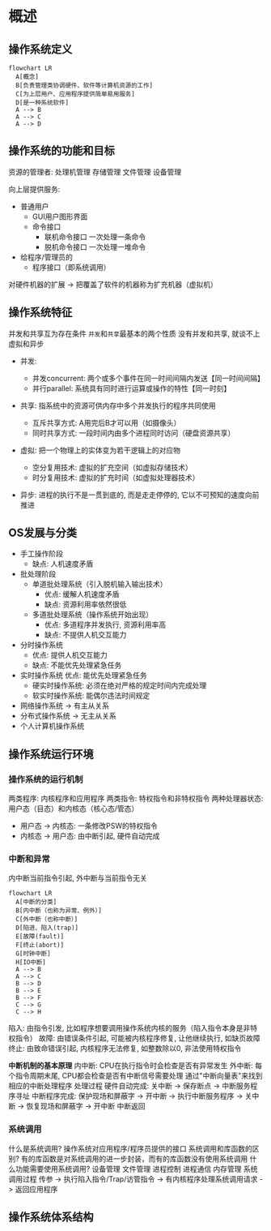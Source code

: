# 概述

## 操作系统定义
```mermaid
flowchart LR
  A[概念]
  B[负责管理类协调硬件、软件等计算机资源的工作]
  C[为上层用户、应用程序提供简单易用服务]
  D[是一种系统软件]
  A --> B
  A --> C
  A --> D
```

## 操作系统的功能和目标

资源的管理者: 处理机管理 存储管理 文件管理 设备管理

向上层提供服务:
- 普通用户
  - GUI用户图形界面
  - 命令接口
    - 联机命令接口 一次处理一条命令
    - 脱机命令接口 一次处理一堆命令
- 给程序/管理员的
  - 程序接口（即系统调用）

对硬件机器的扩展 -> 把覆盖了软件的机器称为扩充机器（虚拟机）

## 操作系统特征
并发和共享互为存在条件
`并发`和`共享`最基本的两个性质
没有并发和共享, 就谈不上虚拟和异步
- 并发:
  - 并发concurrent: 两个或多个事件在同一时间间隔内发送【同一时间间隔】
  - 并行parallel: 系统具有同时进行运算或操作的特性【同一时刻】

- 共享: 指系统中的资源可供内存中多个并发执行的程序共同使用
  - 互斥共享方式: A用完后B才可以用（如摄像头）
  - 同时共享方式: 一段时间内由多个进程同时访问（硬盘资源共享）

- 虚拟: 把一个物理上的实体变为若干逻辑上的对应物
  - 空分复用技术: 虚拟的扩充空间（如虚拟存储技术）
  - 时分复用技术: 虚拟的扩充时间（如虚拟处理器技术）

- 异步: 进程的执行不是一贯到底的, 而是走走停停的, 它以不可预知的速度向前推进

## OS发展与分类
- 手工操作阶段
  - 缺点: 人机速度矛盾
- 批处理阶段
  - 单道批处理系统（引入脱机输入输出技术）
    - 优点: 缓解人机速度矛盾
    - 缺点: 资源利用率依然很低
  - 多道批处理系统（操作系统开始出现）
    - 优点: 多道程序并发执行, 资源利用率高
    - 缺点: 不提供人机交互能力
- 分时操作系统
  - 优点: 提供人机交互能力
  - 缺点: 不能优先处理紧急任务
- 实时操作系统 优点: 能优先处理紧急任务
  - 硬实时操作系统: 必须在绝对严格的规定时间内完成处理
  - 软实时操作系统: 能偶尔违法时间规定
- 网络操作系统 -> 有主从关系
- 分布式操作系统 -> 无主从关系
- 个人计算机操作系统

## 操作系统运行环境
### 操作系统的运行机制
两类程序: 内核程序和应用程序
两类指令: 特权指令和非特权指令
两种处理器状态: 用户态（目态）和内核态（核心态/管态）

- 用户态 -> 内核态: 一条修改PSW的特权指令
- 内核态 -> 用户态: 由中断引起, 硬件自动完成

### 中断和异常
内中断当前指令引起, 外中断与当前指令无关
```mermaid
flowchart LR
  A[中断的分类]
  B[内中断（也称为异常、例外）]
  C[外中断（也称中断）]
  D[陷进、陷入(trap)]
  E[故障(fault)]
  F[终止(abort)]
  G[时钟中断]
  H[IO中断]
  A --> B
  A --> C
  B --> D
  B --> E
  B --> F
  C --> G
  C --> H
```
陷入: 由指令引发, 比如程序想要调用操作系统内核的服务（陷入指令本身是非特权指令）
故障: 由错误条件引起, 可能被内核程序修复, 让他继续执行, 如缺页故障
终止: 由致命错误引起, 内核程序无法修复, 如整数除以0, 非法使用特权指令

**中断机制的基本原理**
内中断: CPU在执行指令时会检查是否有异常发生
外中断: 每个指令周期末尾, CPU都会检查是否有中断信号需要处理
通过"中断向量表"来找到相应的中断处理程序
处理过程
硬件自动完成: 关中断 -> 保存断点 -> 中断服务程序寻址
中断程序完成: 保护现场和屏蔽字 -> 开中断 -> 执行中断服务程序 -> 关中断 -> 恢复现场和屏蔽字 -> 开中断 中断返回

### 系统调用
什么是系统调用?
操作系统对应用程序/程序员提供的接口
系统调用和库函数的区别?
有的库函数是对系统调用的进一步封装，而有的库函数没有使用系统调用
什么功能需要使用系统调用?
设备管理 文件管理 进程控制 进程通信 内存管理
系统调用过程
传参 -> 执行陷入指令/Trap/访管指令 -> 有内核程序处理系统调用请求 -> 返回应用程序

## 操作系统体系结构
